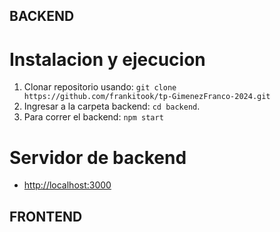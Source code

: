## BACKEND

# Instalacion y ejecucion

1.  Clonar repositorio usando: `git clone https://github.com/frankitook/tp-GimenezFranco-2024.git`
2.  Ingresar a la carpeta backend: `cd backend`.
3.  Para correr el backend: `npm start`

# Servidor de backend

- [http://localhost:3000](http://localhost:3000/)


## FRONTEND
